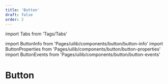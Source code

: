 ```yaml
---
title: 'Button'
draft: false
order: 2
---
```


import Tabs from 'Tags/Tabs'

import ButtonInfo from 'Pages/uilib/components/button/button-info'
import ButtonProperties from 'Pages/uilib/components/button/button-properties'
import ButtonEvents from 'Pages/uilib/components/button/button-events'

# Button

<Tabs>
  <Tabs.Content>
    <ButtonInfo />
  </Tabs.Content>
  <Tabs.Content>
    <ButtonProperties />
  </Tabs.Content>
  <Tabs.Content>
    <bBttonEvents  />
  </Tabs.Content>
</Tabs>
